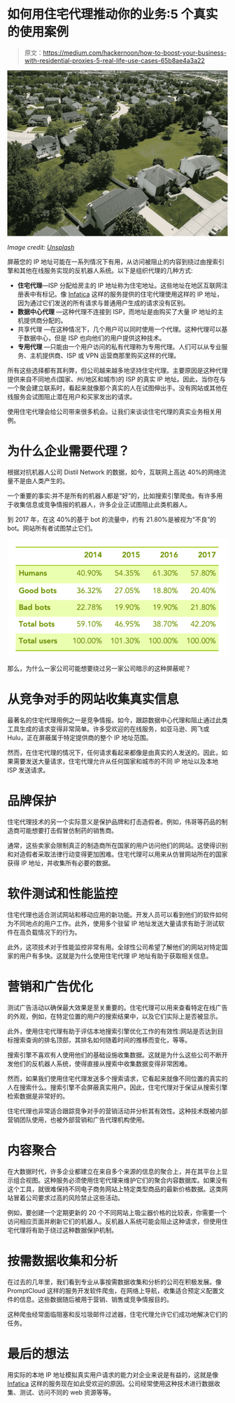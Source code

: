 # 如何用住宅代理推动你的业务:5 个真实的使用案例

> 原文：<https://medium.com/hackernoon/how-to-boost-your-business-with-residential-proxies-5-real-life-use-cases-65b8ae4a3a22>

![](img/e436603d5909027013769baa7c802176.png)

*Image credit:* [*Unsplash*](https://www.pexels.com/photo/aerial-photography-of-houses-and-trees-1864927/)

屏蔽您的 IP 地址可能在一系列情况下有用，从访问被阻止的内容到绕过由搜索引擎和其他在线服务实现的反机器人系统。以下是组织代理的几种方式:

*   **住宅代理**—ISP 分配给房主的 IP 地址称为住宅地址。这些地址在地区互联网注册表中有标记。像 [Infatica](https://infatica.io/) 这样的服务提供的住宅代理使用这样的 IP 地址，因为通过它们发送的所有请求与普通用户生成的请求没有区别。
*   **数据中心代理** —这种代理不连接到 ISP，而地址是由购买了大量 IP 地址的主机提供商分配的。
*   共享代理 —在这种情况下，几个用户可以同时使用一个代理。这种代理可以基于数据中心，但是 ISP 也向他们的用户提供这种技术。
*   **专用代理** —只能由一个用户访问的私有代理称为专用代理。人们可以从专业服务、主机提供商、ISP 或 VPN 运营商那里购买这样的代理。

所有这些选择都有其利弊，但公司越来越多地坚持住宅代理。主要原因是这种代理提供来自不同地点(国家、州/地区和城市)的 ISP 的真实 IP 地址。因此，当你在与一个聚会建立联系时，看起来就像那个真实的人在试图伸出手。没有网站或其他在线服务会试图阻止潜在用户和买家发出的请求。

使用住宅代理会给公司带来很多机会。让我们来谈谈住宅代理的真实业务相关用例。

# **为什么企业需要代理？**

根据对抗机器人公司 Distil Network 的数据，如今，互联网上高达 40%的网络流量不是由人类产生的。

一个重要的事实:并不是所有的机器人都是“好”的，比如搜索引擎爬虫。有许多用于收集信息或竞争情报的机器人，许多企业正试图阻止此类机器人。

到 2017 年，在这 40%的基于 bot 的流量中，约有 21.80%是被视为“不良”的 bot。网站所有者试图禁止它们。

![](img/d25b6363333798aa1ffc57bea01031cf.png)

那么，为什么一家公司可能想要绕过另一家公司暗示的这种屏蔽呢？

# **从竞争对手的网站收集真实信息**

最著名的住宅代理用例之一是竞争情报。如今，跟踪数据中心代理和阻止通过此类工具生成的请求变得非常简单。许多受欢迎的在线服务，如亚马逊、网飞或 Hulu，正在屏蔽属于特定提供商的整个 IP 地址范围。

然而，在住宅代理的情况下，任何请求看起来都像是由真实的人发送的。因此，如果需要发送大量请求，住宅代理允许从任何国家和城市的不同 IP 地址以及本地 ISP 发送请求。

# **品牌保护**

住宅代理技术的另一个实际意义是保护品牌和打击造假者。例如，伟哥等药品的制造商可能想要打击假冒仿制药的销售商。

通常，这些卖家会限制真正的制造商所在国家的用户访问他们的网站。这使得识别和对造假者采取法律行动变得更加困难。住宅代理可以用来从仿冒网站所在的国家获得 IP 地址，并收集所有必要的数据。

# **软件测试和性能监控**

住宅代理也适合测试网站和移动应用的新功能。开发人员可以看到他们的软件如何为不同地点的用户工作。此外，使用多个驻留 IP 地址发送大量请求有助于测试软件在高负载情况下的行为。

此外，这项技术对于性能监控非常有用。全球性公司希望了解他们的网站对特定国家的用户有多快。这就是为什么使用住宅代理 IP 地址有助于获取相关信息。

# **营销和广告优化**

测试广告活动以确保最大效果是至关重要的。住宅代理可以用来查看特定在线广告的外观，例如，在特定位置的用户的搜索结果中，以及它们实际上是否被显示。

此外，使用住宅代理有助于评估本地搜索引擎优化工作的有效性:网站是否达到目标搜索查询的排名顶部，其排名如何随着时间的推移而变化，等等。

搜索引擎不喜欢有人使用他们的基础设施收集数据。这就是为什么这些公司不断开发他们的反机器人系统，使得直接从搜索中收集数据变得非常困难。

然而，如果我们使用住宅代理发送多个搜索请求，它看起来就像不同位置的真实的人在搜索什么。搜索引擎不会屏蔽真实用户。因此，住宅代理对于保证从搜索引擎检索数据是非常好的。

住宅代理也非常适合跟踪竞争对手的营销活动并分析其有效性。这种技术既被内部营销团队使用，也被外部营销和广告代理机构使用。

# **内容聚合**

在大数据时代，许多企业都建立在来自多个来源的信息的聚合上，并在其平台上显示组合视图。这种服务必须使用住宅代理来维护它们的聚合内容数据库。如果没有这个工具，就很难保持不同电子商务网站上特定类型商品的最新价格数据。这类网站冒着公司要求过高的风险禁止这些活动。

例如，要创建一个定期更新的 20 个不同网站上吸尘器价格的比较表，你需要一个访问相应页面并刷新它们的机器人。反机器人系统可能会阻止这种请求，但使用住宅代理将有助于绕过这种数据保护机制。

# **按需数据收集和分析**

在过去的几年里，我们看到专业从事按需数据收集和分析的公司在积极发展。像 PromptCloud 这样的服务开发软件爬虫，在网络上导航，收集适合预定义配置文件的信息。这些数据随后被用于营销、销售或竞争情报目的。

这种爬虫经常面临阻塞和反垃圾邮件过滤器，住宅代理允许它们成功地解决它们的任务。

# **最后的想法**

用实际的本地 IP 地址模拟真实用户请求的能力对企业来说是有益的，这就是像 [Infatica](https://infatica.io/) 这样的服务现在如此受欢迎的原因。公司经常使用这种技术进行数据收集、测试、访问不同的 web 资源等等。